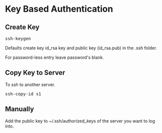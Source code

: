 # Key Based Authentication

## Create Key

<pre>
ssh-keygen 
</pre>

Defaults create key id_rsa key and public key (id_rsa.pub) in the .ssh folder.   

For password-less entry leave password's blank.



## Copy Key to Server

To ssh to another server. 

<pre>
ssh-copy-id s1
</pre>

## Manually 

Add the public key to ~/.ssh/authorized_keys of the server you want to log into.  



